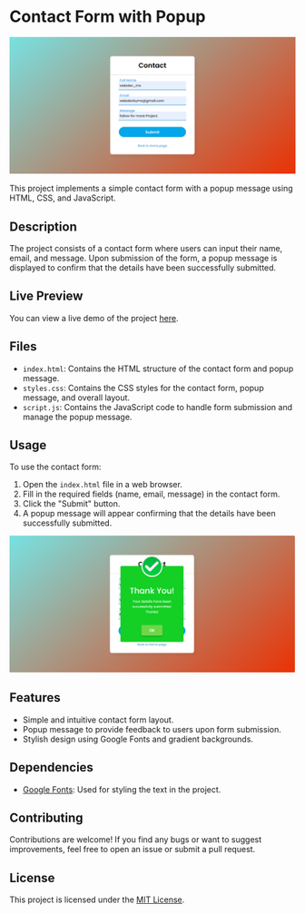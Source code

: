 # Contact Form with Popup

![Contact Form Before Popup](<images/before popup message.png>)

This project implements a simple contact form with a popup message using HTML, CSS, and JavaScript.

## Description

The project consists of a contact form where users can input their name, email, and message. Upon submission of the form, a popup message is displayed to confirm that the details have been successfully submitted.

## Live Preview

You can view a live demo of the project [here](https://webdev-ms.github.io/contact-form-popup/).

## Files

- `index.html`: Contains the HTML structure of the contact form and popup message.
- `styles.css`: Contains the CSS styles for the contact form, popup message, and overall layout.
- `script.js`: Contains the JavaScript code to handle form submission and manage the popup message.

## Usage

To use the contact form:

1. Open the `index.html` file in a web browser.
2. Fill in the required fields (name, email, message) in the contact form.
3. Click the "Submit" button.
4. A popup message will appear confirming that the details have been successfully submitted.

![Contact Form After Popup](<images/after popup message.png>)

## Features

- Simple and intuitive contact form layout.
- Popup message to provide feedback to users upon form submission.
- Stylish design using Google Fonts and gradient backgrounds.

## Dependencies

- [Google Fonts](https://fonts.google.com/): Used for styling the text in the project.

## Contributing

Contributions are welcome! If you find any bugs or want to suggest improvements, feel free to open an issue or submit a pull request.

## License

This project is licensed under the [MIT License](LICENSE).
#
